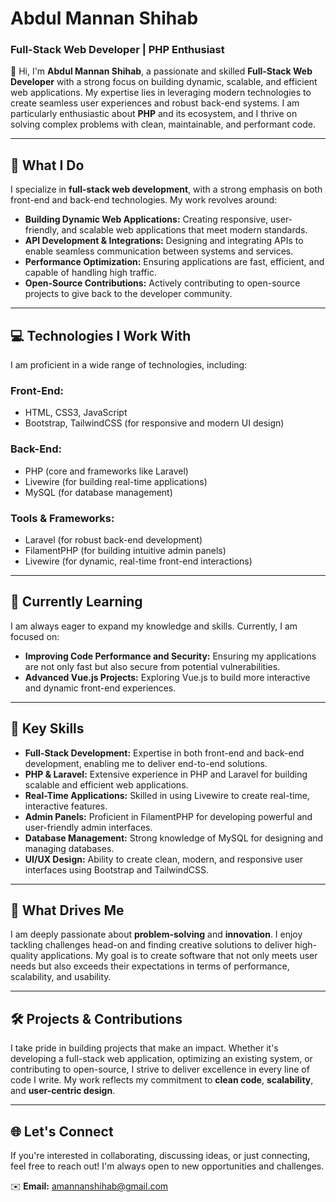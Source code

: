 # **Abdul Mannan Shihab**  
### **Full-Stack Web Developer | PHP Enthusiast**  

👋 Hi, I'm **Abdul Mannan Shihab**, a passionate and skilled **Full-Stack Web Developer** with a strong focus on building dynamic, scalable, and efficient web applications. My expertise lies in leveraging modern technologies to create seamless user experiences and robust back-end systems. I am particularly enthusiastic about **PHP** and its ecosystem, and I thrive on solving complex problems with clean, maintainable, and performant code.  

---

## **🚀 What I Do**  
I specialize in **full-stack web development**, with a strong emphasis on both front-end and back-end technologies. My work revolves around:  

- **Building Dynamic Web Applications:** Creating responsive, user-friendly, and scalable web applications that meet modern standards.  
- **API Development & Integrations:** Designing and integrating APIs to enable seamless communication between systems and services.  
- **Performance Optimization:** Ensuring applications are fast, efficient, and capable of handling high traffic.  
- **Open-Source Contributions:** Actively contributing to open-source projects to give back to the developer community.  

---

## **💻 Technologies I Work With**  
I am proficient in a wide range of technologies, including:  

### **Front-End:**  
- HTML, CSS3, JavaScript  
- Bootstrap, TailwindCSS (for responsive and modern UI design)  

### **Back-End:**  
- PHP (core and frameworks like Laravel)  
- Livewire (for building real-time applications)  
- MySQL (for database management)  

### **Tools & Frameworks:**  
- Laravel (for robust back-end development)  
- FilamentPHP (for building intuitive admin panels)  
- Livewire (for dynamic, real-time front-end interactions)  

---

## **🌱 Currently Learning**  
I am always eager to expand my knowledge and skills. Currently, I am focused on:  
- **Improving Code Performance and Security:** Ensuring my applications are not only fast but also secure from potential vulnerabilities.  
- **Advanced Vue.js Projects:** Exploring Vue.js to build more interactive and dynamic front-end experiences.  

---

## **🔧 Key Skills**  
- **Full-Stack Development:** Expertise in both front-end and back-end development, enabling me to deliver end-to-end solutions.  
- **PHP & Laravel:** Extensive experience in PHP and Laravel for building scalable and efficient web applications.  
- **Real-Time Applications:** Skilled in using Livewire to create real-time, interactive features.  
- **Admin Panels:** Proficient in FilamentPHP for developing powerful and user-friendly admin interfaces.  
- **Database Management:** Strong knowledge of MySQL for designing and managing databases.  
- **UI/UX Design:** Ability to create clean, modern, and responsive user interfaces using Bootstrap and TailwindCSS.  

---

## **🌟 What Drives Me**  
I am deeply passionate about **problem-solving** and **innovation**. I enjoy tackling challenges head-on and finding creative solutions to deliver high-quality applications. My goal is to create software that not only meets user needs but also exceeds their expectations in terms of performance, scalability, and usability.  

---

## **🛠️ Projects & Contributions**  
I take pride in building projects that make an impact. Whether it's developing a full-stack web application, optimizing an existing system, or contributing to open-source, I strive to deliver excellence in every line of code I write. My work reflects my commitment to **clean code**, **scalability**, and **user-centric design**.  

---

## **🌐 Let's Connect**  
If you're interested in collaborating, discussing ideas, or just connecting, feel free to reach out! I'm always open to new opportunities and challenges.  

✉️ **Email:** [amannanshihab@gmail.com](mailto:amannanshihab@gmail.com)




